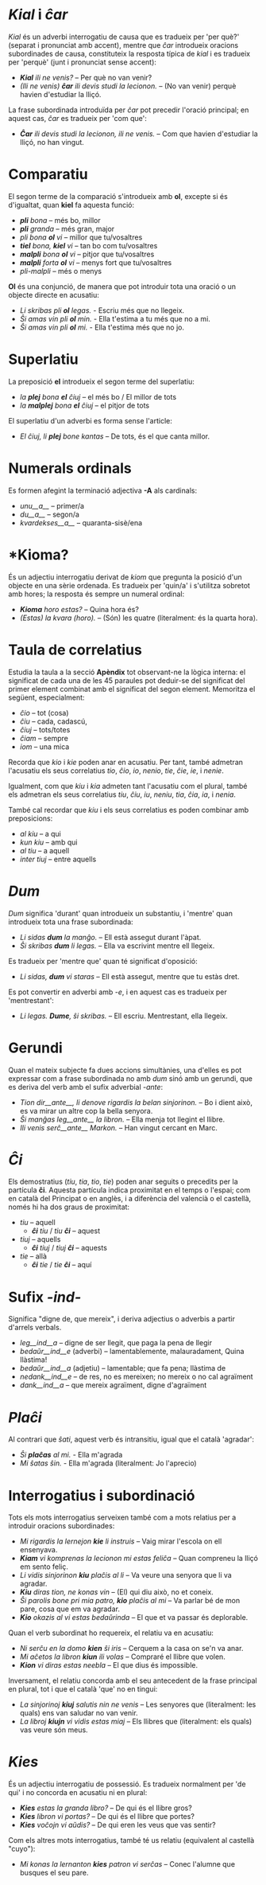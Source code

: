 
# *Kial* i *ĉar*

*Kial* és un adverbi interrogatiu de causa que es tradueix per 'per què?' (separat i pronunciat amb accent), mentre que *ĉar* introdueix oracions subordinades de causa, constituteix la resposta típica de *kial* i es tradueix per 'perquè' (junt i pronunciat sense accent):

- *__Kial__ ili ne venis?* – Per què no van venir?
 - *(Ili ne venis) __ĉar__ ili devis studi la lecionon.* – (No van venir) perquè havien d'estudiar la lliçó.

La frase subordinada introduïda per *ĉar* pot precedir l'oració principal; en aquest cas, *ĉar* es tradueix per 'com que':

- *__Ĉar__ ili devis studi la lecionon, ili ne venis.* – Com que havien d'estudiar la lliçó, no han vingut.

# Comparatiu

El segon terme de la comparació s'introdueix amb __ol__, excepte si és d'igualtat, quan __kiel__ fa aquesta funció:
- *__pli__ bona* – més bo, millor
- *__pli__ granda* – més gran, major
- *pli bona __ol__ vi* – millor que tu/vosaltres
- *__tiel__ bona, __kiel__ vi* – tan bo com tu/vosaltres
- *__malpli__ bona __ol__ vi* – pitjor que tu/vosaltres
- *__malpli__ forta __ol__ vi* – menys fort que tu/vosaltres
- *pli-malpli* – més o menys

__Ol__ és una conjunció, de manera que pot introduir tota una oració o un objecte directe en acusatiu:
- *Li skribas pli __ol__ legas.* - Escriu més que no llegeix.
- *Ŝi amas vin pli __ol__ min.* - Ella t'estima a tu més que no a mi.
- *Ŝi amas vin pli __ol__ mi.* - Ella t'estima més que no jo.

# Superlatiu

La preposició __el__ introdueix el segon terme del superlatiu:
- *la __plej__ bona __el__ ĉiuj* – el més bo / El millor de tots
- *la __malplej__ bona __el__ ĉiuj* – el pitjor de tots

El superlatiu d'un adverbi es forma sense l'article:

- *El ĉiuj, li __plej__ bone kantas* – De tots, és el que canta millor.

# Numerals ordinals

Es formen afegint la terminació adjectiva __-A__ als cardinals: 

- *unu__a__*  – primer/a
- *du__a__*  – segon/a
- *kvardekses__a__* – quaranta-sisè/ena

# *Kioma?

És un adjectiu interrogatiu derivat de *kiom* que pregunta la posició d'un objecte en una sèrie ordenada. Es tradueix per 'quin/a' i s'utilitza sobretot amb hores; la resposta és sempre un numeral ordinal:
- *__Kioma__ horo estas?* – Quina hora és?
 - *(Estas) la kvara (horo).* – (Són) les quatre (literalment: és la quarta hora).

# Taula de correlatius

Estudia la taula a la secció __Apèndix__ tot observant-ne la lògica interna: el significat de cada una de les 45 paraules pot deduir-se del significat del primer element combinat amb el significat del segon element. Memoritza el següent, especialment:

- *ĉio*  – tot (cosa)
- *ĉiu*  – cada, cadascú, 
- *ĉiuj*  – tots/totes
- *ĉiam* – sempre
- *iom* – una mica

Recorda que *kio* i *kie* poden anar en acusatiu. Per tant, també admetran l'acusatiu els seus correlatius *tio*, *ĉio*, *io*, *nenio*, *tie*, *ĉie*, *ie*, i *nenie*.

Igualment, com que *kiu* i *kia* admeten tant l'acusatiu com el plural, també els admetran els seus correlatius *tiu*, *ĉiu*, *iu*, *neniu*, *tia*, *ĉia*, *ia*, i *nenia*.

També cal recordar que *kiu* i els seus correlatius es poden combinar amb preposicions:

- *al kiu* – a qui
- *kun kiu* – amb qui
- *al tiu* – a aquell
- *inter tiuj* – entre aquells

# *Dum* 

*Dum* significa 'durant' quan introdueix un substantiu, i 'mentre' quan introdueix tota una frase subordinada:

- *Li sidas __dum__ la manĝo.* – Ell està assegut durant l'àpat.
- *Ŝi skribas __dum__ li legas.* – Ella va escrivint mentre ell llegeix.

Es tradueix per 'mentre que' quan té significat d'oposició:
- *Li sidas, __dum__ vi staras* – Ell està assegut, mentre que tu estàs dret.

Es pot convertir en adverbi amb *-e*, i en aquest cas es tradueix per 'mentrestant':
- *Li legas. __Dume__, ŝi skribas.* – Ell escriu. Mentrestant, ella llegeix.

# Gerundi

Quan el mateix subjecte fa dues accions simultànies, una d'elles es pot expressar com a frase subordinada no amb *dum* sinó amb un gerundi, que es deriva del verb amb el sufix adverbial *-ante*:

- *Tion dir__ante__, li denove rigardis la belan sinjorinon.* – Bo i dient això, es va mirar un altre cop la bella senyora.
- *Ŝi manĝas leg__ante__ la libron.* – Ella menja tot llegint el llibre.
- *Ili venis serĉ__ante__ Markon.* – Han vingut cercant en Marc.

# *Ĉi*

Els demostratius (*tiu*, *tia*, *tio*, *tie*) poden anar seguits o precedits per la partícula __ĉi__. Aquesta partícula indica proximitat en el temps o l'espai; com en català del Principat o en anglès, i a diferència del valencià o el castellà, només hi ha dos graus de proximitat:

- *tiu* – aquell 
  - *__ĉi__ tiu* / *tiu __ĉi__* – aquest
- *tiuj* – aquells
  - *__ĉi__ tiuj* / *tiuj __ĉi__* – aquests
- *tie* – allà
  - *__ĉi__ tie* / *tie __ĉi__* – aquí

# Sufix *-ind-*

Significa "digne de, que mereix", i deriva adjectius o adverbis a partir d'arrels verbals.

- *leg__ind__a* – digne de ser llegit, que paga la pena de llegir
- *bedaŭr__ind__e* (adverbi) – lamentablemente, malauradament, Quina llàstima!
- *bedaŭr__ind__a* (adjetiu) – lamentable; que fa pena; llàstima de
- *nedank__ind__e* – de res, no es mereixen; no mereix o no cal agraïment
- *dank__ind__a* – que mereix agraïment, digne d'agraïment

# *Plaĉi*
 
 Al contrari que *ŝati*, aquest verb és intransitiu, igual que el català 'agradar':
 
 - *Ŝi __plaĉas__ al mi.* - Ella m'agrada
 - *Mi ŝatas ŝin.* - Ella m'agrada (literalment: Jo l'aprecio)

# Interrogatius i subordinació

Tots els mots interrogatius serveixen també com a mots relatius per a introduir oracions subordinades:
- *Mi rigardis la lernejon __kie__ li instruis* – Vaig mirar l'escola on ell ensenyava.
- *__Kiam__ vi komprenas la lecionon mi estas feliĉa* – Quan compreneu la lliçó em sento feliç.
- *Li vidis sinjorinon __kiu__ plaĉis al li* – Va veure una senyora que li va agradar.
- *__Kiu__ diras tion, ne konas vin* – (El) qui diu això, no et coneix.
- *Ŝi parolis bone pri mia patro, __kio__ plaĉis al mi* – Va parlar bé de mon pare, cosa que em va agradar.
- *__Kio__ okazis al vi estas bedaŭrinda* – El que et va passar és deplorable.

Quan el verb subordinat ho requereix, el relatiu va en acusatiu:
- *Ni serĉu en la domo __kien__ ŝi iris* – Cerquem a la casa on se'n va anar.
- *Mi aĉetos la libron __kiun__ ili volas* – Compraré el llibre que volen.
- *__Kion__ vi diras estas neebla* – El que dius és impossible.

Inversament, el relatiu concorda amb el seu antecedent de la frase principal en plural, tot i que el català 'que' no en tingui:
- *La sinjorinoj __kiuj__ salutis nin ne venis* – Les senyores que (literalment: les quals) ens van saludar no van venir.
- *La libroj __kiujn__ vi vidis estas miaj* – Els llibres que (literalment: els quals) vas veure són meus.

# *Kies*

És un adjectiu interrogatiu de possessió. Es tradueix normalment per 'de qui' i no concorda en acusatiu ni en plural:
- *__Kies__ estas la granda libro?* – De qui és el llibre gros?
- *__Kies__ libron vi portas?* – De qui és el llibre que portes?
- *__Kies__ voĉojn vi aŭdis?* – De qui eren les veus que vas sentir?

Com els altres mots interrogatius, també té us relatiu (equivalent al castellà "cuyo"):
- *Mi konas la lernanton __kies__ patron vi serĉas* – Conec l'alumne que busques el seu pare.
